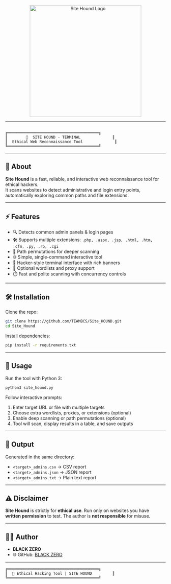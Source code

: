 

<p align="center">
  <img src="https://i.postimg.cc/Jn6stHfg/1000258588.jpg" alt="Site Hound Logo" width="350"/>
</p>

---

```

╔════════════════════════════════════════╗
║        🐺  SITE HOUND - TERMINAL              ║
║  Ethical Web Reconnaissance Tool              ║
╚════════════════════════════════════════╝

````

---

## 📌 About
**Site Hound** is a fast, reliable, and interactive web reconnaissance tool for ethical hackers.  
It scans websites to detect administrative and login entry points, automatically exploring common paths and file extensions.  

---

## ⚡ Features
- 🔍 Detects common admin panels & login pages  
- 🛠️ Supports multiple extensions: `.php, .aspx, .jsp, .html, .htm, .cfm, .py, .rb, .cgi`  
- 🎯 Path permutations for deeper scanning  
- 🌐 Simple, single-command interactive tool  
- 🖤 Hacker-style terminal interface with rich banners  
- 📂 Optional wordlists and proxy support  
- ⏱️ Fast and polite scanning with concurrency controls  

---

## 🛠️ Installation
Clone the repo:

```bash
git clone https://github.com/TEAMBCS/Site_HOUND.git
cd Site_Hound
````

Install dependencies:

```bash
pip install -r requirements.txt
```

---

## 🚀 Usage

Run the tool with Python 3:

```bash
python3 site_hound.py
```

Follow interactive prompts:

1. Enter target URL or file with multiple targets
2. Choose extra wordlists, proxies, or extensions (optional)
3. Enable deep scanning or path permutations (optional)
4. Tool will scan, display results in a table, and save outputs

---

## 📄 Output

Generated in the same directory:

* `<target>_admins.csv` → CSV report
* `<target>_admins.json` → JSON report
* `<target>_admins.txt` → Plain text report

---

## ⚠️ Disclaimer

**Site Hound** is strictly for **ethical use**.
Run only on websites you have **written permission** to test.
The author is **not responsible** for misuse.

---

## 👨‍💻 Author

* **BLACK ZERO**
* 🌐 GitHub: [BLACK ZERO](https://github.com/ADIRTTA)

---

```
╔════════════════════════════════════════╗
║  🐾 Ethical Hacking Tool | SITE HOUND         ║
╚════════════════════════════════════════╝
```

